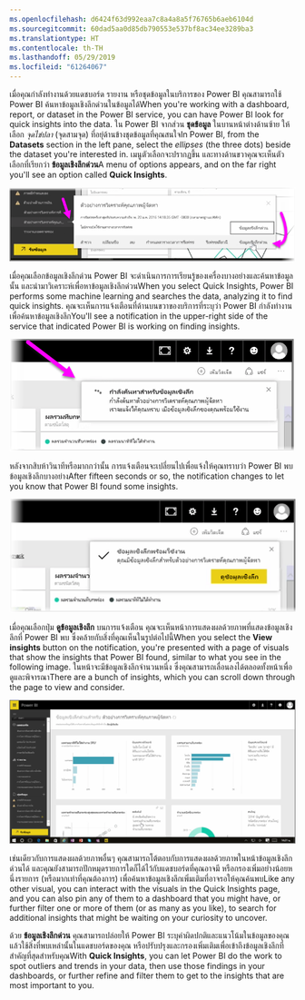 ```yaml
---
ms.openlocfilehash: d6424f63d992eaa7c8a4a8a5f76765b6aeb6104d
ms.sourcegitcommit: 60dad5aa0d85db790553e537bf8ac34ee3289ba3
ms.translationtype: HT
ms.contentlocale: th-TH
ms.lasthandoff: 05/29/2019
ms.locfileid: "61264067"
---
```

<span data-ttu-id="9c403-101">เมื่อคุณกำลังทำงานด้วยแดชบอร์ด รายงาน หรือชุดข้อมูลในบริการของ Power BI คุณสามารถใช้ Power BI ค้นหาข้อมูลเชิงลึกด่วนในข้อมูลได้</span><span class="sxs-lookup"><span data-stu-id="9c403-101">When you're working with a dashboard, report, or dataset in the Power BI service, you can have Power BI look for quick insights into the data.</span></span> <span data-ttu-id="9c403-102">ใน Power BI จากส่วน **ชุดข้อมูล** ในบานหน้าต่างด้านซ้าย ให้เลือก *จุดไข่ปลา* (จุดสามจุด) ที่อยุ่ด้านข้างชุดข้อมูลที่คุณสนใจ</span><span class="sxs-lookup"><span data-stu-id="9c403-102">In Power BI, from the **Datasets** section in the left pane, select the *ellipses* (the three dots) beside the dataset you're interested in.</span></span> <span data-ttu-id="9c403-103">เมนูตัวเลือกจะปรากฏขึ้น และทางด้านขวาคุณจะเห็นตัวเลือกที่เรียกว่า **ข้อมูลเชิงลึกด่วน**</span><span class="sxs-lookup"><span data-stu-id="9c403-103">A menu of options appears, and on the far right you'll see an option called **Quick Insights**.</span></span>

![](media/4-1a-quick-insights/4-1a_1.png)

<span data-ttu-id="9c403-104">เมื่อคุณเลือกข้อมูลเชิงลึกด่วน Power BI จะดำเนินการการเรียนรู้ของเครื่องบางอย่างและค้นหาข้อมูลนั้น และนำมาวิเคราะห์เพื่อหาข้อมูลเชิงลึกด่วน</span><span class="sxs-lookup"><span data-stu-id="9c403-104">When you select Quick Insights, Power BI performs some machine learning and searches the data, analyzing it to find quick insights.</span></span> <span data-ttu-id="9c403-105">คุณจะเห็นการแจ้งเตือนที่ด้านบนขวาของบริการที่ระบุว่า Power BI กำลังทำงานเพื่อค้นหาข้อมูลเชิงลึก</span><span class="sxs-lookup"><span data-stu-id="9c403-105">You'll see a notification in the upper-right side of the service that indicated Power BI is working on finding insights.</span></span>

![](media/4-1a-quick-insights/4-1a_2.png)

<span data-ttu-id="9c403-106">หลังจากสิบห้าวินาทีหรือมากกว่านั้น การแจ้งเตือนจะเปลี่ยนไปเพื่อแจ้งให้คุณทราบว่า Power BI พบข้อมูลเชิงลึกบางอย่าง</span><span class="sxs-lookup"><span data-stu-id="9c403-106">After fifteen seconds or so, the notification changes to let you know that Power BI found some insights.</span></span>

![](media/4-1a-quick-insights/4-1a_3.png)

<span data-ttu-id="9c403-107">เมื่อคุณเลือกปุ่ม **ดูข้อมูลเชิงลึก** บนการแจ้งเตือน คุณจะเห็นหน้าการแสดงผลด้วยภาพที่แสดงข้อมูลเชิงลึกที่ Power BI พบ ซึ่งคล้ายกับสิ่งที่คุณเห็นในรูปต่อไปนี้</span><span class="sxs-lookup"><span data-stu-id="9c403-107">When you select the **View insights** button on the notification, you're presented with a page of visuals that show the insights that Power BI found, similar to what you see in the following image.</span></span> <span data-ttu-id="9c403-108">ในหน้าจะมีข้อมูลเชิงลึกจำนวนหนึ่ง ซึ่งคุณสามารถเลื่อนลงได้ตลอดทั้งหน้าเพื่อดูและพิจารณา</span><span class="sxs-lookup"><span data-stu-id="9c403-108">There are a bunch of insights, which you can scroll down through the page to view and consider.</span></span>

![](media/4-1a-quick-insights/4-1a_4.png)

<span data-ttu-id="9c403-109">เช่นเดียวกับการแสดงผลด้วยภาพอื่นๆ คุณสามารถโต้ตอบกับการแสดงผลด้วยภาพในหน้าข้อมูลเชิงลึกด่วนได้ และคุณยังสามารถปักหมุดรายการใดก็ได้ไว้กับแดชบอร์ดที่คุณอาจมี หรือกรองเพิ่มอย่างน้อยหนึ่งรายการ (หรือมากเท่าที่คุณต้องการ) เพื่อค้นหาข้อมูลเชิงลึกเพิ่มเติมที่อาจรอให้คุณค้นพบ</span><span class="sxs-lookup"><span data-stu-id="9c403-109">Like any other visual, you can interact with the visuals in the Quick Insights page, and you can also pin any of them to a dashboard that you might have, or further filter one or more of them (or as many as you like), to search for additional insights that might be waiting on your curiosity to uncover.</span></span>

<span data-ttu-id="9c403-110">ด้วย **ข้อมูลเชิงลึกด่วน** คุณสามารถปล่อยให้ Power BI ระบุค่าผิดปกติและแนวโน้มในข้อมูลของคุณ แล้วใช้สิ่งที่พบเหล่านั้นในแดชบอร์ดของคุณ หรือปรับปรุงและกรองเพิ่มเติมเพื่อเข้าถึงข้อมูลเชิงลึกที่สำคัญที่สุดสำหรับคุณ</span><span class="sxs-lookup"><span data-stu-id="9c403-110">With **Quick Insights**, you can let Power BI do the work to spot outliers and trends in your data, then use those findings in your dashboards, or further refine and filter them to get to the insights that are most important to you.</span></span>

